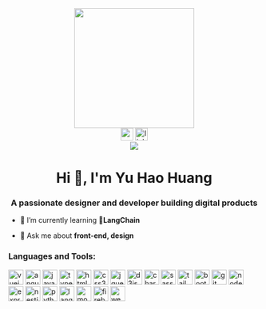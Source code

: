 <div align="center">
  <img height="240" src="https://media-hosting.imagekit.io//ba6fba204b3a4416/Screenshot%202025-03-23%20at%2010.13.24%E2%80%AFam.png?Expires=1837305854&Key-Pair-Id=K2ZIVPTIP2VGHC&Signature=dnLoI0a1kcESzxBJzSbkHlMJRGowsDpGChQCoHNqzkDHjaYe7F0rL5InOKjd4Vw2jiaV0HrXEUo77SlZUPDwA2Y~N4xp5~aUoQtSkhENhWBag9HxIEezGM2rVgRrZBSk2-JE0JdopicE9ww5FooccI8R~~CrY6b7sCIKnpOEY2iHCWKaGVpJGtkCFD9Vm0sQSWoUsXXHS4W~NjuZvEEyuB3Y--J~aAlZPTCKDWd8G94KjxwtigqqUZUUPfv2J~sdMMheggtQNLRccQdzN6FKwBn7Vdr56NrjJMeDLncPv0q0FlvVn-0z~Ho3FvguTz-8glX3I2cr7lPCgFA-SGCp9A__"  />
</div>
<div align="center">
  <img src="https://img.shields.io/static/v1?message=Gmail&logo=gmail&label=&color=D14836&logoColor=white&labelColor=&style=for-the-badge" height="25" alt="gmail logo"  />
  <img src="https://img.shields.io/static/v1?message=LinkedIn&logo=linkedin&label=&color=0077B5&logoColor=white&labelColor=&style=for-the-badge" height="25" alt="linkedin logo"  />
</div>
<div align="center">
  <img src="https://visitor-badge.laobi.icu/badge?page_id=maurodesouza.maurodesouza&"  />
</div>
<h1 align="center">Hi 👋, I'm Yu Hao Huang</h1>
<h3 align="center">A passionate designer and developer building digital products</h3>

- 🌱 I’m currently learning **🦜LangChain**

- 💬 Ask me about **front-end, design**

<p align="left">
</p>

<h3 align="left">Languages and Tools:</h3>
<div align="left">
  <a href="https://vuejs.org/" rel="nofollow"><img src="https://cdn.jsdelivr.net/gh/devicons/devicon/icons/vuejs/vuejs-original.svg" height="30" alt="vuejs logo" /></a>
  <a href="https://angular.io/" rel="nofollow"><img src="https://www.svgrepo.com/show/353396/angular-icon.svg" height="30" alt="angularjs logo" /></a>
  <a href="https://developer.mozilla.org/en-US/docs/Web/JavaScript" rel="nofollow"><img src="https://cdn.jsdelivr.net/gh/devicons/devicon/icons/javascript/javascript-original.svg" height="30" alt="javascript logo" /></a>
  <a href="https://www.typescriptlang.org/" rel="nofollow"><img src="https://cdn.jsdelivr.net/gh/devicons/devicon/icons/typescript/typescript-original.svg" height="30" alt="typescript logo" /></a>
  <a href="https://developer.mozilla.org/en-US/docs/Web/HTML" rel="nofollow"><img src="https://cdn.jsdelivr.net/gh/devicons/devicon/icons/html5/html5-original.svg" height="30" alt="html5 logo" /></a>
  <a href="https://developer.mozilla.org/en-US/docs/Web/CSS" rel="nofollow"><img src="https://cdn.jsdelivr.net/gh/devicons/devicon/icons/css3/css3-original.svg" height="30" alt="css3 logo" /></a>
  <a href="https://jquery.com/" rel="nofollow"><img src="https://cdn.jsdelivr.net/gh/devicons/devicon/icons/jquery/jquery-original.svg" height="30" alt="jquery logo" /></a>
  <a href="https://d3js.org/" rel="nofollow"><img src="https://cdn.jsdelivr.net/gh/devicons/devicon/icons/d3js/d3js-original.svg" height="30" alt="d3js logo" /></a>
  <a href="https://www.chartjs.org/" rel="nofollow"><img src="https://www.chartjs.org/media/logo-title.svg" height="30" alt="chartjs logo" /></a>
  <a href="https://sass-lang.com/" rel="nofollow"><img src="https://cdn.jsdelivr.net/gh/devicons/devicon/icons/sass/sass-original.svg" height="30" alt="sass logo" /></a>
  <a href="https://tailwindcss.com/" rel="nofollow"><img src="https://camo.githubusercontent.com/52643e404ca1a1d90beb0095ebddda4b16b8c30dfcfeb5d42355a2df037c7c8e/68747470733a2f2f7777772e766563746f726c6f676f2e7a6f6e652f6c6f676f732f7461696c77696e646373732f7461696c77696e646373732d69636f6e2e737667" height="30" alt="tailwindcss logo" /></a>
  <a href="https://getbootstrap.com/" rel="nofollow"><img src="https://cdn.jsdelivr.net/gh/devicons/devicon/icons/bootstrap/bootstrap-original.svg" height="30" alt="bootstrap logo" /></a>
  <a href="https://git-scm.com/" rel="nofollow"><img src="https://cdn.jsdelivr.net/gh/devicons/devicon/icons/git/git-original.svg" height="30" alt="git logo" /></a>
  <a href="https://nodejs.org/" rel="nofollow"><img src="https://cdn.jsdelivr.net/gh/devicons/devicon/icons/nodejs/nodejs-original.svg" height="30" alt="nodejs logo" /></a>
  <a href="https://expressjs.com/" rel="nofollow"><img src="https://cdn.jsdelivr.net/gh/devicons/devicon/icons/express/express-original.svg" height="30" alt="express logo" /></a>
  <a href="https://nestjs.com/" rel="nofollow"><img src="https://cdn.jsdelivr.net/gh/devicons/devicon/icons/nestjs/nestjs-original.svg" height="30" alt="nestjs logo" /></a>
  <a href="https://www.python.org/" rel="nofollow"><img src="https://cdn.jsdelivr.net/gh/devicons/devicon/icons/python/python-original.svg" height="30" alt="python logo" /></a>
  <a href="https://www.langchain.com/" rel="nofollow"><img src="https://registry.npmmirror.com/@lobehub/icons-static-png/latest/files/dark/langchain-color.png" height="30" alt="langchain logo" /></a>
  <a href="https://www.mongodb.com/" rel="nofollow"><img src="https://cdn.jsdelivr.net/gh/devicons/devicon/icons/mongodb/mongodb-original.svg" height="30" alt="mongodb logo" /></a>
  <a href="https://firebase.google.com/" rel="nofollow"><img src="https://cdn.jsdelivr.net/gh/devicons/devicon/icons/firebase/firebase-plain.svg" height="30" alt="firebase logo" /></a>
  <a href="https://webpack.js.org/" rel="nofollow"><img src="https://cdn.jsdelivr.net/gh/devicons/devicon/icons/webpack/webpack-original.svg" height="30" alt="webpack logo" /></a>
</div>

